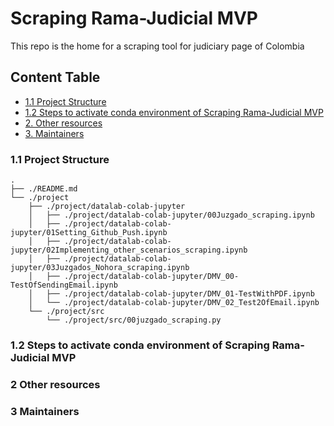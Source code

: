 # Scraping Rama-Judicial MVP

This repo is the home for a scraping tool for judiciary page of Colombia 

## Content Table
* [1.1 Project Structure](#project-structure)
* [1.2 Steps to activate conda environment of Scraping Rama-Judicial MVP](#activation-steps)
* [2. Other resources](#other-resources)
* [3. Maintainers](#maintainers)

### 1.1 Project Structure

```
.
├── ./README.md
└── ./project
    ├── ./project/datalab-colab-jupyter
    │   ├── ./project/datalab-colab-jupyter/00Juzgado_scraping.ipynb
    │   ├── ./project/datalab-colab-jupyter/01Setting_Github_Push.ipynb
    │   ├── ./project/datalab-colab-jupyter/02Implementing_other_scenarios_scraping.ipynb
    │   ├── ./project/datalab-colab-jupyter/03Juzgados_Nohora_scraping.ipynb
    │   ├── ./project/datalab-colab-jupyter/DMV_00-TestOfSendingEmail.ipynb
    │   ├── ./project/datalab-colab-jupyter/DMV_01-TestWithPDF.ipynb
    │   └── ./project/datalab-colab-jupyter/DMV_02_Test2OfEmail.ipynb
    └── ./project/src
        └── ./project/src/00juzgado_scraping.py
```

### 1.2 Steps to activate conda environment of Scraping Rama-Judicial MVP


### 2 Other resources


### 3 Maintainers



